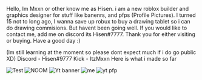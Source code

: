 Hello, Im Mxxn or other know me as Hisen. i am a new roblox builder and graphics designer for stuff like banenrs, and pfps (Profile Pictures). I turned 15 not to long ago,
I wanna save up robux to buy a drawing tablet so i can do drawing commisions. But havent been going well. If you would like to contact me, add me on discord its Hisen#7777.
Thank you for either visiting or buying. Have a good day :)

(Im still learning at the moment so please dont expect much if i do go public XD)
Discord - Hisen#9777
Kick - ItzMxxn
Here is what i made so far

![Test](https://github.com/ItzMxxn/Roblox-Graphic-design/assets/136386082/c9688daf-1981-4bf9-90b0-ec29436839d1)
![NOOM](https://github.com/ItzMxxn/Roblox-Graphic-design/assets/136386082/d6452c96-b9e1-430f-9b22-afa4560d7778)
![Yt banner](https://github.com/ItzMxxn/Roblox-Graphic-design/assets/136386082/6739c82e-531b-4acb-bcf6-528152b21847)
![me](https://github.com/ItzMxxn/Roblox-Graphic-design/assets/136386082/b27e91e5-3fd6-4bc5-8b1c-7a6c05a0f08f)
![yt pfp](https://github.com/ItzMxxn/Roblox-Graphic-design/assets/136386082/e2b78c51-d5a4-4236-9e18-6ce9670a7bf4)
